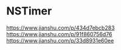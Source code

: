 #  NSTimer

https://www.jianshu.com/p/434d7ebcb283
https://www.jianshu.com/p/91f860756d76
https://www.jianshu.com/p/33d8931e60ee
